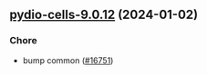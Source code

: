 

## [pydio-cells-9.0.12](https://github.com/truecharts/charts/compare/pydio-cells-9.0.11...pydio-cells-9.0.12) (2024-01-02)

### Chore



- bump common ([#16751](https://github.com/truecharts/charts/issues/16751))